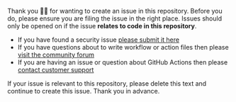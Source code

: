 Thank you 🙇‍♀ for wanting to create an issue in this repository. Before you do, please ensure you are filing the issue in the right place. Issues should only be opened on if the issue **relates to code in this repository**.

* If you have found a security issue [please submit it here](https://hackerone.com/github)
* If you have questions about to write workflow or action files then please [visit the community forum](https://github.community/t5/GitHub-Actions/bd-p/actions)
* If you are having an issue or question about GitHub Actions then please [contact customer support](https://help.github.com/en/articles/about-github-actions#contacting-support)

If your issue is relevant to this repository, please delete this text and continue to create this issue. Thank you in advance.
